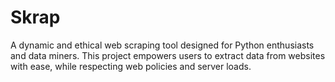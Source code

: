# Skrap
A dynamic and ethical web scraping tool designed for Python enthusiasts and data miners. This project empowers users to extract data from websites with ease, while respecting web policies and server loads.
